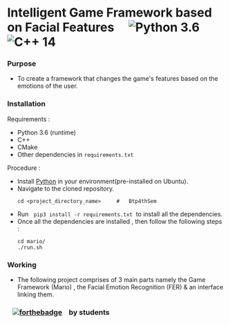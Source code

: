# Intelligent Game Framework based on Facial Features &nbsp;&nbsp;&nbsp; ![Python 3.6](https://img.shields.io/badge/Python-3.6-blue.svg) ![C++ 14](https://img.shields.io/badge/C%2B%2B-14-blue.svg)

### Purpose
- To create a framework that changes the game's features based on the emotions of the user.

### Installation

Requirements : 
 - Python 3.6 (runtime)
 - C++
 - CMake
 - Other dependencies in `requirements.txt`

Procedure :
- Install [Python](https://www.python.org/downloads/) in your environment(pre-installed on Ubuntu).
- Navigate to the cloned repository.
    ```
    cd <project_directory_name>     #   Btp4thSem
    ```
- Run &nbsp; ```pip3 install -r requirements.txt``` &nbsp;to install all the dependencies.
- Once all the dependencies are installed , then follow the following steps : 
    ```
    cd mario/
    ./run.sh
    ```
### Working
- The following project comprises of 3 main parts namely the Game Framework (Mario) , the Facial Emotion Recognition (FER) & an interface linking them.






### &nbsp;&nbsp; [![forthebadge](https://forthebadge.com/images/badges/built-with-love.svg)](https://forthebadge.com) &nbsp;&nbsp; by students
